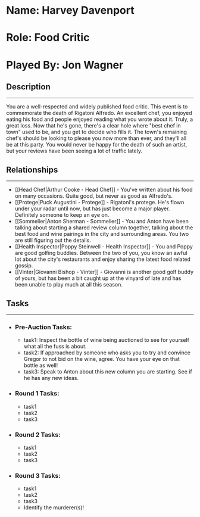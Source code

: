 # Name: Harvey Davenport
# Role: Food Critic
# Played By: Jon Wagner

## Description
---
You are a well-respected and widely published food critic. This event is to commemorate the death of Rigatoni Alfredo. An excellent chef, you enjoyed eating his food and people enjoyed reading what you wrote about it. Truly, a great loss. Now that he's gone, there's a clear hole where "best chef in town" used to be, and you get to decide who fills it. The town's remaining chef's should be looking to please you now more than ever, and they'll all be at this party. You would never be happy for the death of such an artist, but your reviews have been seeing a lot of traffic lately.

## Relationships
---
- [[Head Chef|Arthur Cooke - Head Chef]]  - You've written about his food on many occasions. Quite good, but never as good as Alfredo's.
- [[Protege|Puck Augustini - Protege]]  - Rigatoni's protege. He's flown under your radar until now, but has just become a major player. Definitely someone to keep an eye on.
- [[Sommelier|Anton Sherman - Sommelier]] - You and Anton have been talking about starting a shared review column together, talking about the best food and wine pairings in the city and surrounding areas. You two are still figuring out the details.
- [[Health Inspector|Poppy Steinwell - Health Inspector]] - You and Poppy are good golfing buddies. Between the two of you, you know an awful lot about the city's restaurants and enjoy sharing the latest food related gossip.
- [[Vinter|Giovanni Bishop - Vinter]] - Giovanni is another good golf buddy of yours, but has been a bit caught up at the vinyard of late and has been unable to play much at all this season.

## Tasks
___
- ### Pre-Auction Tasks: 
	- task1:  Inspect the bottle of wine being auctioned to see for yourself what all the fuss is about.
	- task2: If approached by someone who asks you to try and convince Gregor to not bid on the wine, agree. You have your eye on that bottle as well!
	- task3: Speak to Anton about this new column you are starting. See if he has any new ideas.
- ### Round 1 Tasks:
	- task1
	- task2
	- task3
- ### Round 2 Tasks:
	- task1
	- task2
	- task3
- ### Round 3 Tasks:
	- task1
	- task2
	- task3
	- Identify the murderer(s)!
